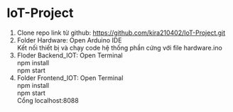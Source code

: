 # IoT-Project

1. Clone repo link từ github:
https://github.com/kira210402/IoT-Project.git
2. Folder Hardware: Open Arduino IDE <br>
Kết nối thiết bị và chạy code hệ thống phần cứng với file hardware.ino
3. Floder Backend_IOT: Open Terminal <br>
npm install <br>
npm start <br>
4. Folder Frontend_IOT: Open Terminal <br>
npm install <br>
npm start <br>
Cổng localhost:8088
